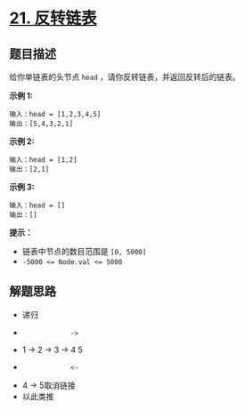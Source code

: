 # [21. 反转链表](https://leetcode-cn.com/problems/reverse-linked-list/)

## 题目描述

给你单链表的头节点 `head` ，请你反转链表，并返回反转后的链表。

**示例 1:**

```
输入：head = [1,2,3,4,5]
输出：[5,4,3,2,1]
```

**示例 2:**

```
输入：head = [1,2]
输出：[2,1]
```

**示例 3:**

```
输入：head = []
输出：[]
```

**提示：**

- 链表中节点的数目范围是 `[0, 5000]`
- `-5000 <= Node.val <= 5000`

## 解题思路

- 递归
-                 ->
- 1 -> 2 -> 3 -> 4  5
-                 <-
- 4 -> 5取消链接
- 以此类推